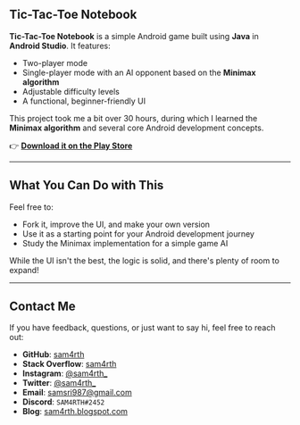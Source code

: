 ## Tic-Tac-Toe Notebook

**Tic-Tac-Toe Notebook** is a simple Android game built using **Java** in **Android Studio**. It features:

* Two-player mode
* Single-player mode with an AI opponent based on the **Minimax algorithm**
* Adjustable difficulty levels
* A functional, beginner-friendly UI

This project took me a bit over 30 hours, during which I learned the **Minimax algorithm** and several core Android development concepts.

👉 [**Download it on the Play Store**](https://play.google.com/store/apps/details?id=com.blogspot.sam4rth.tictactoenotebook)

---

## What You Can Do with This

Feel free to:

* Fork it, improve the UI, and make your own version
* Use it as a starting point for your Android development journey
* Study the Minimax implementation for a simple game AI

While the UI isn't the best, the logic is solid, and there's plenty of room to expand!

---

## Contact Me

If you have feedback, questions, or just want to say hi, feel free to reach out:

* **GitHub**: [sam4rth](https://github.com/sam4rth)
* **Stack Overflow**: [sam4rth](https://stackoverflow.com/users/16070793/sam4rth)
* **Instagram**: [@sam4rth\_](https://instagram.com/sam4rth_)
* **Twitter**: [@sam4rth\_](https://twitter.com/sam4rth_)
* **Email**: [samsri987@gmail.com](mailto:samsri987@gmail.com)
* **Discord**: `SAM4RTH#2452`
* **Blog**: [sam4rth.blogspot.com](https://sam4rth.blogspot.com)
